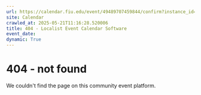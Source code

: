 ```yaml
---
url: https://calendar.fiu.edu/event/49489707459844/confirm?instance_id=49489707477262&return=https%3A%2F%2Fcalendar.fiu.edu%2Fcalendar%3Fevent_types%255B%255D%3D121723
site: Calendar
crawled_at: 2025-05-21T11:16:28.520006
title: 404 - Localist Event Calendar Software
event_date: 
dynamic: True
---
```


# 404 - not found
We couldn't find the page on this community event platform.
